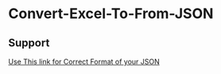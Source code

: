 # Convert-Excel-To-From-JSON

## Support
[Use This link for Correct Format of your JSON](https://jsonformatter.curiousconcept.com/)
